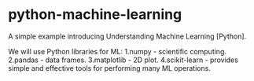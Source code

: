 # python-machine-learning

A simple example introducing Understanding Machine Learning [Python].

We will use Python libraries for ML:
1.numpy - scientific computing.
2.pandas - data frames.
3.matplotlib - 2D plot.
4.scikit-learn - provides simple and effective tools for performing many ML operations.

